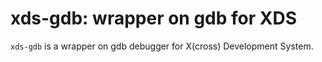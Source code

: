 xds-gdb: wrapper on gdb for XDS
=================================

`xds-gdb` is a wrapper on gdb debugger for X(cross) Development System.
